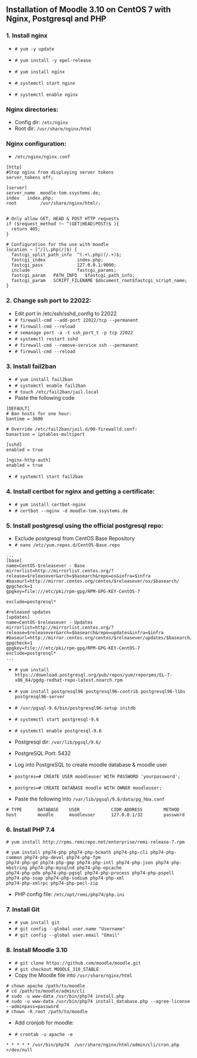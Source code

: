 ## Installation of Moodle 3.10 on CentOS 7 with Nginx, Postgresql and PHP

### 1. Install nginx
* `# yum -y update`
* `# yum install -y epel-release`
* `# yum install nginx`

* `# systemctl start nginx`
* `# systemctl enable nginx`

###  Nginx directories:
*  Config dir: `/etc/nginx`
*  Root dir: `/usr/share/nginx/html`

###   Nginx configuration:
*  `/etc/nginx/nginx.conf`

  ```
  [http]
  #Stop nginx from displaying server tokens
  server_tokens off;

  [server]
  server_name  moodle-tom.ssystems.de;
  index   index.php;
  root         /usr/share/nginx/html/;


  # Only allow GET, HEAD & POST HTTP requests
  if ($request_method !~ ^(GET|HEAD|POST)$ ){
    return 405;
  }

  # Configuration for the use with moodle
  location ~ [^/]\.php(/|$) {
    fastcgi_split_path_info  ^(.+\.php)(/.+)$;
    fastcgi_index            index.php;
    fastcgi_pass             127.0.0.1:9000;
    include                  fastcgi_params;
    fastcgi_param   PATH_INFO	$fastcgi_path_info;
    fastcgi_param   SCRIPT_FILENAME $document_root$fastcgi_script_name;
  }
```
### 2. Change ssh port to 22022:
* Edit port in /etc/ssh/sshd_config to 22022
* `# firewall-cmd --add-port 22022/tcp --permanent`
* `# firewall-cmd --reload`
* `# semanage port -a -t ssh_port_t -p tcp 22022`
* `# systemctl restart sshd`
* `# firewall-cmd --remove-service ssh --permanent`
* `# firewall-cmd --reload`

### 3. Install fail2ban
* `# yum install fail2ban`
* `# systemctl enable fail2ban`
* `# touch /etc/fail2ban/jail.local`
* Paste the following code
```
[DEFAULT]
# Ban hosts for one hour:
bantime = 3600

# Override /etc/fail2ban/jail.d/00-firewalld.conf:
banaction = iptables-multiport

[sshd]
enabled = true

[nginx-http-auth]
enabled = true

```
* `# systemctl start fail2ban`

### 4. Install certbot for nginx and getting a certificate:
* `# yum install certbot-nginx`
* `# certbot --nginx -d moodle-tom.ssystems.de`

### 5. Install postgresql using the official postgresql repo:
* Exclude postgresql from CentOS Base Repository
* `# nano /etc/yum.repos.d/CentOS-Base.repo`

```
...
[base]
name=CentOS-$releasever - Base
mirrorlist=http://mirrorlist.centos.org/?release=$releasever&arch=$basearch&repo=os&infra=$infra
#baseurl=http://mirror.centos.org/centos/$releasever/os/$basearch/
gpgcheck=1
gpgkey=file:///etc/pki/rpm-gpg/RPM-GPG-KEY-CentOS-7

exclude=postgresql*

#released updates
[updates]
name=CentOS-$releasever - Updates
mirrorlist=http://mirrorlist.centos.org/?release=$releasever&arch=$basearch&repo=updates&infra=$infra
#baseurl=http://mirror.centos.org/centos/$releasever/updates/$basearch/
gpgcheck=1
gpgkey=file:///etc/pki/rpm-gpg/RPM-GPG-KEY-CentOS-7
exclude=postgresql*
...
```
* `# yum install https://download.postgresql.org/pub/repos/yum/reporpms/EL-7-x86_64/pgdg-redhat-repo-latest.noarch.rpm`

* `# yum install postgresql96 postgresql96-contrib postgresql96-libs postgresql96-server`

* `# /usr/pgsql-9.6/bin/postgresql96-setup initdb`

* `# systemctl start postgresql-9.6`
* `# systemctl enable postgresql-9.6`

* Postgresql dir: `/var/lib/pgsql/9.6/`

* PostgreSQL Port: 5432

* Log into PostgreSQL to create moodle database & moodle user
* `postgres=# CREATE USER moodleuser WITH PASSWORD 'yourpassword';`
* `postgres=# CREATE DATABASE moodle WITH OWNER moodleuser;`

* Paste the following into `/var/lib/pgsql/9.6/data/pg_hba.conf`

```
# TYPE      DATABASE    USER            CIDR-ADDRESS        METHOD
host        moodle      moodleuser      127.0.0.1/32        password
```

### 6. Install PHP 7.4
`# yum install http://rpms.remirepo.net/enterprise/remi-release-7.rpm`

```
# yum install php74-php php74-php-bcmath php74-php-cli php74-php-common php74-php-devel php74-php-fpm
php74-php-gd php74-php-gmp php74-php-intl php74-php-json php74-php-mbstring php74-php-mysqlnd php74-php-opcache
php74-php-pdo php74-php-pgsql php74-php-process php74-php-pspell php74-php-soap php74-php-sodium php74-php-xml
php74-php-xmlrpc php74-php-pecl-zip
```
* PHP config file: `/etc/opt/remi/php74/php.ini`

### 7. Install Git
* `# yum install git`
* `# git config --global user.name "Username"`
* `# git config --global user.email "Email"`

### 8. Install Moodle 3.10
* `# git clone https://github.com/moodle/moodle.git`
* `# git checkout MOODLE_310_STABLE`
* Copy the Moodle file into `/usr/share/nginx/html`
```
# chown apache /path/to/moodle
# cd /path/to/moodle/admin/cli
# sudo -u www-data /usr/bin/php74 install.php
# sudo -u www-data /usr/bin/php74 install_database.php --agree-license --adminpass=password
# chown -R root /path/to/moodle
```

* Add cronjob for moodle:
+ `# crontab -u apache -e`
```
* * * * * /usr/bin/php74  /usr/share/nginx/html/admin/cli/cron.php >/dev/null
```
